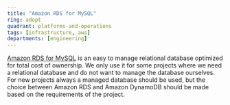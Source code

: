 ```yaml
---
title: "Amazon RDS for MySQL"
ring: adopt
quadrant: platforms-and-operations
tags: [infrastructure, aws]
departments: [engineering]
---
```

[Amazon RDS for MySQL](https://aws.amazon.com/rds/mysql) is an easy to manage relational database optimized for total cost of ownership.
We only use it for some projects where we need a relational database and do not want to manage the database ourselves.
For new projects always a managed database should be used, but the choice between Amazon RDS and Amazon DynamoDB should be made based on the requirements of the project.

